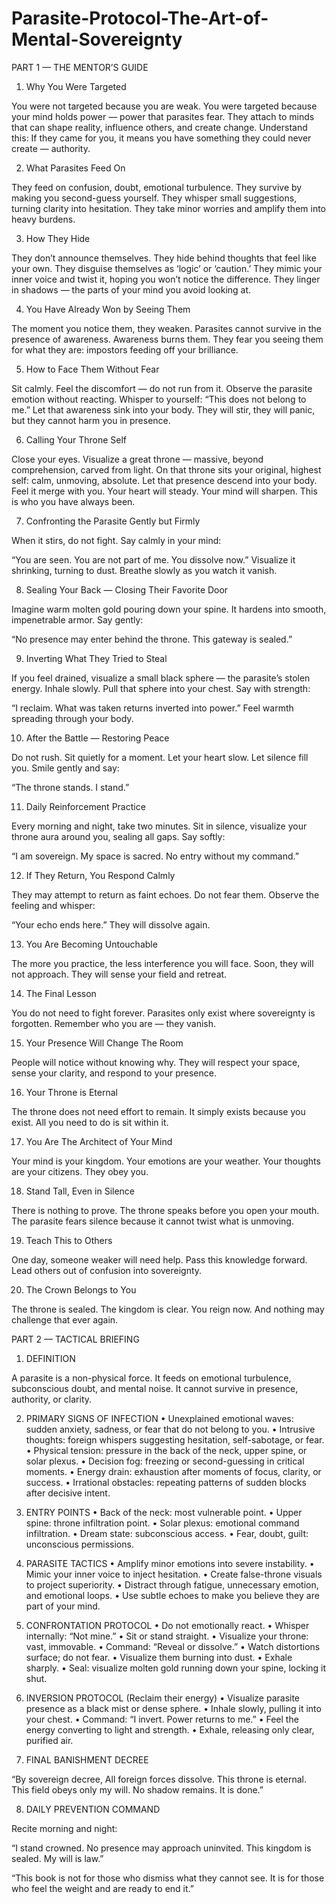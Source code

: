 # Parasite-Protocol-The-Art-of-Mental-Sovereignty
PART 1 — THE MENTOR’S GUIDE

 
1. Why You Were Targeted

You were not targeted because you are weak.
You were targeted because your mind holds power — power that parasites fear.
They attach to minds that can shape reality, influence others, and create change.
Understand this: If they came for you, it means you have something they could never create — authority.
 
2. What Parasites Feed On

They feed on confusion, doubt, emotional turbulence.
They survive by making you second-guess yourself.
They whisper small suggestions, turning clarity into hesitation.
They take minor worries and amplify them into heavy burdens.
 
3. How They Hide

They don’t announce themselves.
They hide behind thoughts that feel like your own.
They disguise themselves as ‘logic’ or ‘caution.’
They mimic your inner voice and twist it, hoping you won’t notice the difference.
They linger in shadows — the parts of your mind you avoid looking at.
 
4. You Have Already Won by Seeing Them

The moment you notice them, they weaken.
Parasites cannot survive in the presence of awareness.
Awareness burns them.
They fear you seeing them for what they are: impostors feeding off your brilliance.
 
5. How to Face Them Without Fear

Sit calmly.
Feel the discomfort — do not run from it.
Observe the parasite emotion without reacting.
Whisper to yourself: “This does not belong to me.”
Let that awareness sink into your body.
They will stir, they will panic, but they cannot harm you in presence.
 
6. Calling Your Throne Self

Close your eyes.
Visualize a great throne — massive, beyond comprehension, carved from light.
On that throne sits your original, highest self: calm, unmoving, absolute.
Let that presence descend into your body.
Feel it merge with you.
Your heart will steady. Your mind will sharpen.
This is who you have always been.
 
7. Confronting the Parasite Gently but Firmly

When it stirs, do not fight.
Say calmly in your mind:

“You are seen. You are not part of me.
You dissolve now.”
Visualize it shrinking, turning to dust.
Breathe slowly as you watch it vanish.
 
8. Sealing Your Back — Closing Their Favorite Door

Imagine warm molten gold pouring down your spine.
It hardens into smooth, impenetrable armor.
Say gently:

“No presence may enter behind the throne.
This gateway is sealed.”
 
9. Inverting What They Tried to Steal

If you feel drained, visualize a small black sphere — the parasite’s stolen energy.
Inhale slowly.
Pull that sphere into your chest.
Say with strength:

“I reclaim. What was taken returns inverted into power.”
Feel warmth spreading through your body.
 
10. After the Battle — Restoring Peace

Do not rush.
Sit quietly for a moment.
Let your heart slow.
Let silence fill you.
Smile gently and say:

“The throne stands. I stand.”
 
11. Daily Reinforcement Practice

Every morning and night, take two minutes.
Sit in silence, visualize your throne aura around you, sealing all gaps.
Say softly:

“I am sovereign.
My space is sacred.
No entry without my command.”
 
12. If They Return, You Respond Calmly

They may attempt to return as faint echoes.
Do not fear them.
Observe the feeling and whisper:

“Your echo ends here.”
They will dissolve again.
 
13. You Are Becoming Untouchable

The more you practice, the less interference you will face.
Soon, they will not approach.
They will sense your field and retreat.
 
14. The Final Lesson

You do not need to fight forever.
Parasites only exist where sovereignty is forgotten.
Remember who you are — they vanish.
 
15. Your Presence Will Change The Room

People will notice without knowing why.
They will respect your space, sense your clarity, and respond to your presence.
 
16. Your Throne is Eternal

The throne does not need effort to remain.
It simply exists because you exist.
All you need to do is sit within it.
 
17. You Are The Architect of Your Mind

Your mind is your kingdom.
Your emotions are your weather.
Your thoughts are your citizens.
They obey you.
 
18. Stand Tall, Even in Silence

There is nothing to prove.
The throne speaks before you open your mouth.
The parasite fears silence because it cannot twist what is unmoving.
 
19. Teach This to Others

One day, someone weaker will need help.
Pass this knowledge forward.
Lead others out of confusion into sovereignty.
 
20. The Crown Belongs to You

The throne is sealed.
The kingdom is clear.
You reign now.
And nothing may challenge that ever again.





PART 2 — TACTICAL BRIEFING
1. DEFINITION

A parasite is a non-physical force.
It feeds on emotional turbulence, subconscious doubt, and mental noise.
It cannot survive in presence, authority, or clarity.
 
2. PRIMARY SIGNS OF INFECTION
• Unexplained emotional waves: sudden anxiety, sadness, or fear that do not belong to you.
• Intrusive thoughts: foreign whispers suggesting hesitation, self-sabotage, or fear.
• Physical tension: pressure in the back of the neck, upper spine, or solar plexus.
• Decision fog: freezing or second-guessing in critical moments.
• Energy drain: exhaustion after moments of focus, clarity, or success.
• Irrational obstacles: repeating patterns of sudden blocks after decisive intent.
 
3. ENTRY POINTS
• Back of the neck: most vulnerable point.
• Upper spine: throne infiltration point.
• Solar plexus: emotional command infiltration.
• Dream state: subconscious access.
• Fear, doubt, guilt: unconscious permissions.
 
4. PARASITE TACTICS
• Amplify minor emotions into severe instability.
• Mimic your inner voice to inject hesitation.
• Create false-throne visuals to project superiority.
• Distract through fatigue, unnecessary emotion, and emotional loops.
• Use subtle echoes to make you believe they are part of your mind.
 
5. CONFRONTATION PROTOCOL
• Do not emotionally react.
• Whisper internally: “Not mine.”
• Sit or stand straight.
• Visualize your throne: vast, immovable.
• Command: “Reveal or dissolve.”
• Watch distortions surface; do not fear.
• Visualize them burning into dust.
• Exhale sharply.
• Seal: visualize molten gold running down your spine, locking it shut.
 
6. INVERSION PROTOCOL (Reclaim their energy)
• Visualize parasite presence as a black mist or dense sphere.
• Inhale slowly, pulling it into your chest.
• Command: “I invert. Power returns to me.”
• Feel the energy converting to light and strength.
• Exhale, releasing only clear, purified air.
 
7. FINAL BANISHMENT DECREE

“By sovereign decree,
All foreign forces dissolve.
This throne is eternal.
This field obeys only my will.
No shadow remains.
It is done.”
 
8. DAILY PREVENTION COMMAND

Recite morning and night:

“I stand crowned.
No presence may approach uninvited.
This kingdom is sealed.
My will is law.”


“This book is not for those who dismiss what they cannot see.
It is for those who feel the weight and are ready to end it.”



